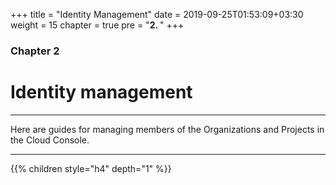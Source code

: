 +++
title = "Identity Management"
date = 2019-09-25T01:53:09+03:30
weight = 15
chapter = true
pre = "<b>2. </b>"
+++

### Chapter 2
# **Identity management**
___
Here are guides for managing members of the Organizations and Projects in the
Cloud Console.
___

{{% children style="h4" depth="1" %}}